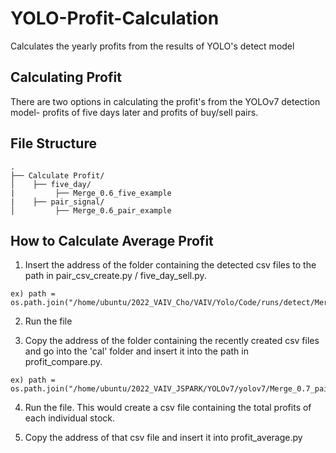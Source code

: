 # YOLO-Profit-Calculation
Calculates the yearly profits from the results of YOLO's detect model


## Calculating Profit

There are two options in calculating the profit's from the YOLOv7 detection model- profits of five days later and profits of buy/sell pairs.


## File Structure

```
.
├── Calculate Profit/
│    ├── five_day/
|         ├── Merge_0.6_five_example
|    ├── pair_signal/
│         ├── Merge_0.6_pair_example

```
## How to Calculate Average Profit

1. Insert the address of the folder containing the detected csv files to the path in pair_csv_create.py / five_day_sell.py.
```
ex) path = os.path.join("/home/ubuntu/2022_VAIV_Cho/VAIV/Yolo/Code/runs/detect/Merge_0.7_2006_best_pair2/signals")
```
2. Run the file

3. Copy the address of the folder containing the recently created csv files and go into the 'cal' folder and insert it into the path in profit_compare.py.  
```
ex) path = os.path.join("/home/ubuntu/2022_VAIV_JSPARK/YOLOv7/yolov7/Merge_0.7_pair_2006_best")
```
4. Run the file. This would create a csv file containing the total profits of each individual stock. 

5. Copy the address of that csv file and insert it into profit_average.py





